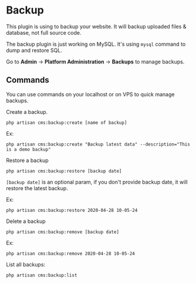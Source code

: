 # Backup

This plugin is using to backup your website. It will backup uploaded files & database, not full source code.

The backup plugin is just working on MySQL. It's using `mysql` command to dump and restore SQL.

Go to **Admin** -> **Platform Administration** -> **Backups** to manage backups.

## Commands

You can use commands on your localhost or on VPS to quick manage backups.

Create a backup.

```shell
php artisan cms:backup:create [name of backup]
```

Ex:

```shell
php artisan cms:backup:create "Backup latest data" --description="This is a demo backup"
```

Restore a backup

```shell
php artisan cms:backup:restore [backup date]
```

`[backup date]` is an optional param, if you don't provide backup date, it will restore the latest backup.

Ex:

```shell
php artisan cms:backup:restore 2020-04-28 10-05-24
```

Delete a backup

```shell
php artisan cms:backup:remove [backup date]
```

Ex:

```shell
php artisan cms:backup:remove 2020-04-28 10-05-24
```

List all backups:

```shell
php artisan cms:backup:list
```
